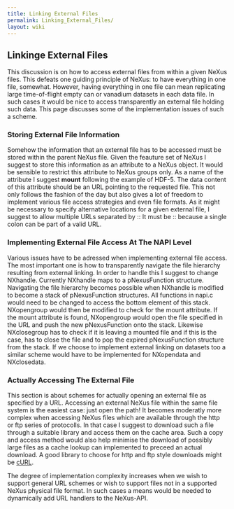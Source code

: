 ```yaml
---
title: Linking External Files
permalink: Linking_External_Files/
layout: wiki
---
```


Linkinge External Files
-----------------------

This discussion is on how to access external files from within a given
NeXus files. This defeats one guiding principle of NeXus: to have
everything in one file, somewhat. However, having everything in one file
can mean replicating large time-of-flight empty can or vanadium datasets
in each data file. In such cases it would be nice to access
transparently an external file holding such data. This page discusses
some of the implementation issues of such a scheme.

### Storing External File Information

Somehow the information that an external file has to be accessed must be
stored within the parent NeXus file. Given the feauture set of NeXus I
suggest to store this information as an attribute to a NeXus object. It
would be sensible to restrict this attribute to NeXus groups only. As a
name of the attribute I suggest **mount** following the example of
HDF-5. The data content of this attribute should be an URL pointing to
the requested file. This not only follows the fashion of the day but
also gives a lot of freedom to implement various file access strategies
and even file formats. As it might be necessary to specify alternative
locations for a given external file, I suggest to allow multiple URLs
separated by :: It must be :: because a single colon can be part of a
valid URL.

### Implementing External File Access At The NAPI Level

Various issues have to be adressed when implementing external file
access. The most important one is how to transparently navigate the file
hierarchy resulting from external linking. In order to handle this I
suggest to change NXhandle. Currently NXhandle maps to a pNexusFunction
structure. Navigating the file hierarchy becomes possible when NXhandle
is modified to become a stack of pNexusFunction structures. All
functions in napi.c would need to be changed to access the bottom
element of this stack. NXopengroup would then be modified to check for
the mount attribute. If the mount attribute is found, NXopengroup would
open the file specified in the URL and push the new pNexusFunction onto
the stack. Likewise NXclosegroup has to check if it is leaving a mounted
file and if this is the case, has to close the file and to pop the
expired pNexusFunction structure from the stack. If we choose to
implement external linking on datasets too a similar scheme would have
to be implemented for NXopendata and NXclosedata.

### Actually Accessing The External File

This section is about schemes for actually opening an external file as
specified by a URL. Accessing an external NeXus file within the same
file system is the easiest case: just open the path! It becomes
moderatly more complex when accessing NeXus files which are available
through the http or ftp series of protocolls. In that case I suggest to
download such a file through a suitable library and access them on the
cache area. Such a copy and access method would also help minimise the
download of possibly large files as a cache lookup can implemented to
preceed an actual download. A good library to choose for http and ftp
style downloads might be [cURL](http://curl.haxx.se/).

The degree of implementation complexity increases when we wish to
support general URL schemes or wish to support files not in a supported
NeXus physical file format. In such cases a means would be needed to
dynamically add URL handlers to the NeXus-API.
